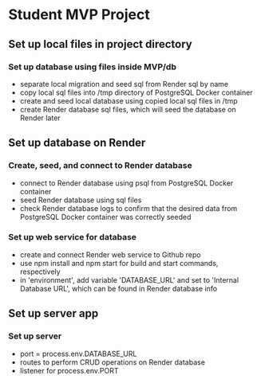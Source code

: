 # Student MVP Project

## Set up local files in project directory
### Set up database using files inside MVP/db
* separate local migration and seed sql from Render sql by name
* copy local sql files into /tmp directory of PostgreSQL Docker container
* create and seed local database using copied local sql files in /tmp
* create Render database sql files, which will seed the database on Render later

## Set up database on Render
### Create, seed, and connect to Render database
* connect to Render database using psql from PostgreSQL Docker container
* seed Render database using sql files
* check Render database logs to confirm that the desired data from PostgreSQL Docker container was correctly seeded

### Set up web service for database
* create and connect Render web service to Github repo
* use npm install and npm start for build and start commands, respectively
* in 'environment', add variable 'DATABASE_URL' and set to 'Internal Database URL', which can be found in Render database info

## Set up server app
### Set up server
* port = process.env.DATABASE_URL
* routes to perform CRUD operations on Render database
* listener for process.env.PORT


